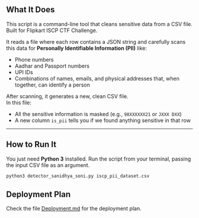## What It Does
This script is a command-line tool that cleans sensitive data from a CSV file. Built for Flipkart ISCP CTF Challenge.

It reads a file where each row contains a JSON string and carefully scans this data for **Personally Identifiable Information (PII)** like:

- Phone numbers  
- Aadhar and Passport numbers  
- UPI IDs  
- Combinations of names, emails, and physical addresses that, when together, can identify a person  

After scanning, it generates a new, clean CSV file.  
In this file:
- All the sensitive information is masked (e.g., `98XXXXXX21` or `JXXX DXX`)  
- A new column `is_pii` tells you if we found anything sensitive in that row  

---

## How to Run It
You just need **Python 3** installed. Run the script from your terminal, passing the input CSV file as an argument.

```bash
python3 detector_sanidhya_soni.py iscp_pii_dataset.csv
```

## Deployment Plan

Check the file [Deployment.md](Deployment.md) for the deployment plan.
